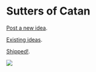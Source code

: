 # Sutters of Catan

[Post a new idea](https://github.com/sutters/hq/issues/new).

[Existing ideas](https://github.com/sutters/hq/issues).

[Shipped!](https://github.com/sutters/hq/issues?q=is%3Aissue+is%3Aclosed).

![](http://i.imgur.com/loI40uR.gif)

